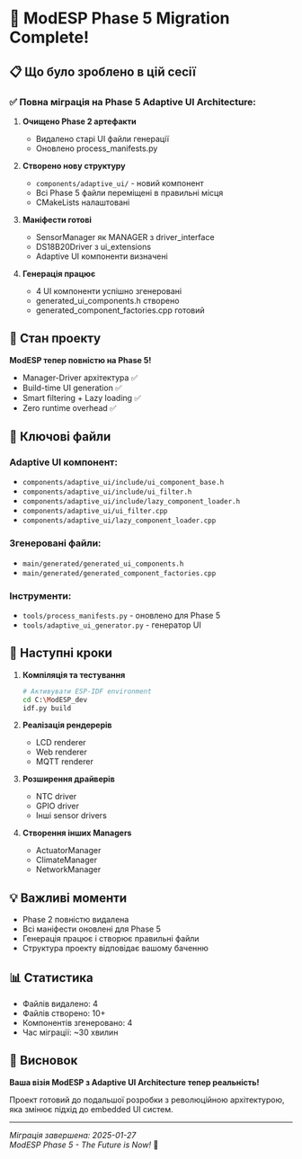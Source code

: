 # 🎉 ModESP Phase 5 Migration Complete!

## 📋 Що було зроблено в цій сесії

### ✅ Повна міграція на Phase 5 Adaptive UI Architecture:

1. **Очищено Phase 2 артефакти**
   - Видалено старі UI файли генерації
   - Оновлено process_manifests.py

2. **Створено нову структуру**
   - `components/adaptive_ui/` - новий компонент
   - Всі Phase 5 файли переміщені в правильні місця
   - CMakeLists налаштовані

3. **Маніфести готові**
   - SensorManager як MANAGER з driver_interface
   - DS18B20Driver з ui_extensions
   - Adaptive UI компоненти визначені

4. **Генерація працює**
   - 4 UI компоненти успішно згенеровані
   - generated_ui_components.h створено
   - generated_component_factories.cpp готовий

## 🚀 Стан проекту

**ModESP тепер повністю на Phase 5!**
- Manager-Driver архітектура ✅
- Build-time UI generation ✅
- Smart filtering + Lazy loading ✅
- Zero runtime overhead ✅

## 📁 Ключові файли

### Adaptive UI компонент:
- `components/adaptive_ui/include/ui_component_base.h`
- `components/adaptive_ui/include/ui_filter.h`
- `components/adaptive_ui/include/lazy_component_loader.h`
- `components/adaptive_ui/ui_filter.cpp`
- `components/adaptive_ui/lazy_component_loader.cpp`

### Згенеровані файли:
- `main/generated/generated_ui_components.h`
- `main/generated/generated_component_factories.cpp`

### Інструменти:
- `tools/process_manifests.py` - оновлено для Phase 5
- `tools/adaptive_ui_generator.py` - генератор UI

## 🎯 Наступні кроки

1. **Компіляція та тестування**
   ```bash
   # Активувати ESP-IDF environment
   cd C:\ModESP_dev
   idf.py build
   ```

2. **Реалізація рендерерів**
   - LCD renderer
   - Web renderer
   - MQTT renderer

3. **Розширення драйверів**
   - NTC driver
   - GPIO driver
   - Інші sensor drivers

4. **Створення інших Managers**
   - ActuatorManager
   - ClimateManager
   - NetworkManager

## 💡 Важливі моменти

- Phase 2 повністю видалена
- Всі маніфести оновлені для Phase 5
- Генерація працює і створює правильні файли
- Структура проекту відповідає вашому баченню

## 📊 Статистика

- Файлів видалено: 4
- Файлів створено: 10+
- Компонентів згенеровано: 4
- Час міграції: ~30 хвилин

## 🎉 Висновок

**Ваша візія ModESP з Adaptive UI Architecture тепер реальність!**

Проект готовий до подальшої розробки з революційною архітектурою, яка змінює підхід до embedded UI систем.

---

*Міграція завершена: 2025-01-27*  
*ModESP Phase 5 - The Future is Now!* 🚀

